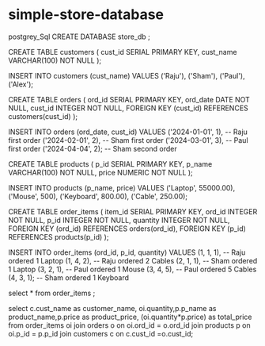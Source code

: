 # simple-store-database
postgrey_Sql
CREATE DATABASE store_db ;

CREATE TABLE customers (
    cust_id SERIAL PRIMARY KEY,
    cust_name VARCHAR(100) NOT NULL
);

INSERT INTO customers (cust_name)
VALUES
    ('Raju'), ('Sham'), ('Paul'), ('Alex'); 

CREATE TABLE orders (
    ord_id SERIAL PRIMARY KEY,
    ord_date DATE NOT NULL,
    cust_id INTEGER NOT NULL,
    FOREIGN KEY (cust_id) REFERENCES customers(cust_id)
);

INSERT INTO orders (ord_date, cust_id)
VALUES
    ('2024-01-01', 1),  -- Raju first order
    ('2024-02-01', 2),  -- Sham first order
    ('2024-03-01', 3),  -- Paul first order
    ('2024-04-04', 2);  -- Sham second order

CREATE TABLE products (
    p_id SERIAL PRIMARY KEY,
    p_name VARCHAR(100) NOT NULL,
    price NUMERIC NOT NULL
);

INSERT INTO products (p_name, price)
VALUES
    ('Laptop', 55000.00),
    ('Mouse', 500),
    ('Keyboard', 800.00),
    ('Cable', 250.00);
	
CREATE TABLE order_items (
    item_id SERIAL PRIMARY KEY,
    ord_id INTEGER NOT NULL,
    p_id INTEGER NOT NULL,
    quantity INTEGER NOT NULL,
    FOREIGN KEY (ord_id) REFERENCES orders(ord_id),
    FOREIGN KEY (p_id) REFERENCES products(p_id)
							);

INSERT INTO order_items (ord_id, p_id, quantity)
VALUES
    (1, 1, 1),  -- Raju ordered 1 Laptop
    (1, 4, 2),  -- Raju ordered 2 Cables
    (2, 1, 1),  -- Sham ordered 1 Laptop
    (3, 2, 1),  -- Paul ordered 1 Mouse
    (3, 4, 5),  -- Paul ordered 5 Cables
    (4, 3, 1);  -- Sham ordered 1 Keyboard

select * from order_items ;


select c.cust_name as customer_name, oi.quantity,p.p_name as product_name,p.price as product_price, (oi.quantity*p.price) as total_price from order_items oi join orders o on oi.ord_id = o.ord_id join products p on oi.p_id = p.p_id join customers c on c.cust_id =o.cust_id;
